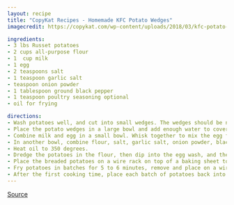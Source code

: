 ```yaml
---
layout: recipe
title: "CopyKat Recipes - Homemade KFC Potato Wedges"
imagecredit: https://copykat.com/wp-content/uploads/2018/03/kfc-potato-wedges-copycat-recipe.jpg

ingredients:
- 3 lbs Russet potatoes
- 2 cups all-purpose flour
- 1  cup milk
- 1 egg
- 2 teaspoons salt
- 1 teaspoon garlic salt
- teaspoon onion powder
- 1 tablespoon ground black pepper
- 1 teaspoon poultry seasoning optional
- oil for frying

directions:
- Wash potatoes well, and cut into small wedges. The wedges should be no larger than 3/8 of an inch thick at the outside of the potato. Ideally, the potato wedges should be cut as uniformly as possible.
- Place the potato wedges in a large bowl and add enough water to cover the potatoes. Allow the potatoes to soak for at least 1 hour (best overnight).
- Combine milk and egg in a small bowl. Whisk together to mix the egg fully into the milk.
- In another bowl, combine flour, salt, garlic salt, onion powder, black pepper, and poultry seasoning.
- Heat oil to 350 degrees.
- Dredge the potatoes in the flour, then dip into the egg wash, and then back into the flour.
- Place the breaded potatoes on a wire rack on top of a baking sheet to allow them to dry. The coating will set up and stay on the potatoes better if allowed to set for 5 to 10 minutes before frying
- Fry potatoes in batches for 5 to 6 minutes, remove and place on a wire rack to drain.
- After the first cooking time, place each batch of potatoes back into the oil for another 3 to 4 minutes. This second cooking will result in potatoes with a very crisp outer coating. When removed for the second time drain on the wire rack, and then serve immediately.
---
```


[Source](https://copykat.com/homemade-kfc-potato-wedges/)
